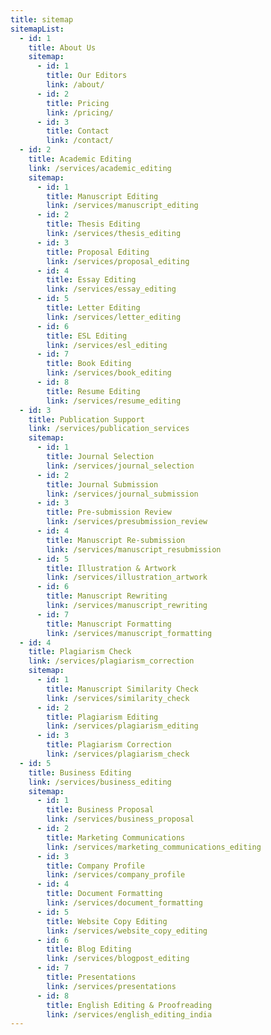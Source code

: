 ```yaml
---
title: sitemap
sitemapList:
  - id: 1
    title: About Us
    sitemap:
      - id: 1
        title: Our Editors
        link: /about/
      - id: 2
        title: Pricing
        link: /pricing/
      - id: 3
        title: Contact
        link: /contact/
  - id: 2
    title: Academic Editing
    link: /services/academic_editing
    sitemap:
      - id: 1
        title: Manuscript Editing
        link: /services/manuscript_editing
      - id: 2
        title: Thesis Editing
        link: /services/thesis_editing
      - id: 3
        title: Proposal Editing
        link: /services/proposal_editing
      - id: 4
        title: Essay Editing
        link: /services/essay_editing
      - id: 5
        title: Letter Editing
        link: /services/letter_editing
      - id: 6
        title: ESL Editing
        link: /services/esl_editing
      - id: 7
        title: Book Editing
        link: /services/book_editing
      - id: 8
        title: Resume Editing
        link: /services/resume_editing
  - id: 3
    title: Publication Support
    link: /services/publication_services
    sitemap:
      - id: 1
        title: Journal Selection
        link: /services/journal_selection
      - id: 2
        title: Journal Submission
        link: /services/journal_submission
      - id: 3
        title: Pre-submission Review
        link: /services/presubmission_review
      - id: 4
        title: Manuscript Re-submission
        link: /services/manuscript_resubmission
      - id: 5
        title: Illustration & Artwork
        link: /services/illustration_artwork
      - id: 6
        title: Manuscript Rewriting
        link: /services/manuscript_rewriting
      - id: 7
        title: Manuscript Formatting
        link: /services/manuscript_formatting
  - id: 4
    title: Plagiarism Check
    link: /services/plagiarism_correction
    sitemap:
      - id: 1
        title: Manuscript Similarity Check
        link: /services/similarity_check
      - id: 2
        title: Plagiarism Editing
        link: /services/plagiarism_editing
      - id: 3
        title: Plagiarism Correction
        link: /services/plagiarism_check
  - id: 5
    title: Business Editing
    link: /services/business_editing
    sitemap:
      - id: 1
        title: Business Proposal
        link: /services/business_proposal
      - id: 2
        title: Marketing Communications
        link: /services/marketing_communications_editing
      - id: 3
        title: Company Profile
        link: /services/company_profile
      - id: 4
        title: Document Formatting
        link: /services/document_formatting
      - id: 5
        title: Website Copy Editing
        link: /services/website_copy_editing
      - id: 6
        title: Blog Editing
        link: /services/blogpost_editing
      - id: 7
        title: Presentations
        link: /services/presentations
      - id: 8
        title: English Editing & Proofreading
        link: /services/english_editing_india
---
```

